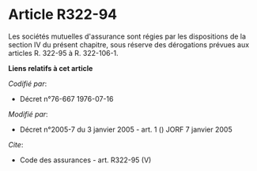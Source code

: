 # Article R322-94

Les sociétés mutuelles d'assurance sont régies par les dispositions de la section IV du présent chapitre, sous réserve des
dérogations prévues aux articles R. 322-95 à R. 322-106-1.

**Liens relatifs à cet article**

_Codifié par_:

  - Décret n°76-667 1976-07-16

_Modifié par_:

  - Décret n°2005-7 du 3 janvier 2005 - art. 1 () JORF 7 janvier 2005

_Cite_:

  - Code des assurances - art. R322-95 (V)
